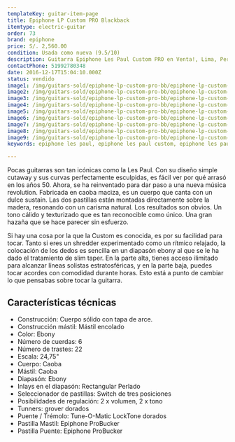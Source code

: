 ```yaml
---
templateKey: guitar-item-page
title: Epiphone LP Custom PRO Blackback
itemtype: electric-guitar
order: 73
brand: epiphone
price: S/. 2,560.00
condition: Usada como nueva (9.5/10)
description: Guitarra Epiphone Les Paul Custom PRO en Venta!, Lima, Peru
contactPhone: 51992780348
date: 2016-12-17T15:04:10.000Z
status: vendido
image1: /img/guitars-sold/epiphone-lp-custom-pro-bb/epiphone-lp-custom-pro-bb-sold-01.jpg
image2: /img/guitars-sold/epiphone-lp-custom-pro-bb/epiphone-lp-custom-pro-bb-sold-02.jpg
image3: /img/guitars-sold/epiphone-lp-custom-pro-bb/epiphone-lp-custom-pro-bb-sold-03.jpg
image4: /img/guitars-sold/epiphone-lp-custom-pro-bb/epiphone-lp-custom-pro-bb-sold-04.jpg
image5: /img/guitars-sold/epiphone-lp-custom-pro-bb/epiphone-lp-custom-pro-bb-sold-05.jpg
image6: /img/guitars-sold/epiphone-lp-custom-pro-bb/epiphone-lp-custom-pro-bb-sold-06.jpg
image7: /img/guitars-sold/epiphone-lp-custom-pro-bb/epiphone-lp-custom-pro-bb-sold-07.jpg
image8: /img/guitars-sold/epiphone-lp-custom-pro-bb/epiphone-lp-custom-pro-bb-sold-08.jpg
image9: /img/guitars-sold/epiphone-lp-custom-pro-bb/epiphone-lp-custom-pro-bb-sold-09.jpg
keywords: epiphone les paul, epiphone les paul custom, epiphone les paul custom pro

---
```


Pocas guitarras son tan icónicas como la Les Paul. Con su diseño simple cutaway y sus curvas perfectamente esculpidas, es fácil ver por qué arrasó en los años 50. Ahora, se ha reinventado para dar paso a una nueva música revolution. Fabricada en caoba maciza, es un cuerpo que canta con un dulce sustain. Las dos pastillas están montadas directamente sobre la madera, resonando con un carisma natural. Los resultados son obvios. Un tono cálido y texturizado que es tan reconocible como único. Una gran hazaña que se hace parecer sin esfuerzo.

Si hay una cosa por la que la Custom es conocida, es por su facilidad para tocar. Tanto si eres un shredder experimentado como un rítmico relajado, la colocación de los dedos es sencilla en un diapasón ebony al que se le ha dado el tratamiento de slim taper. En la parte alta, tienes acceso ilimitado para alcanzar líneas solistas estratosféricas, y en la parte baja, puedes tocar acordes con comodidad durante horas. Esto está a punto de cambiar lo que pensabas sobre tocar la guitarra.

## Características técnicas

* Construcción: Cuerpo sólido con tapa de arce.
* Construcción mástil: Mástil encolado
* Color: Ebony
* Número de cuerdas: 6
* Número de trastes: 22
* Escala: 24,75"
* Cuerpo: Caoba
* Mástil: Caoba
* Diapasón: Ebony
* Inlays en el diapasón: Rectangular Perlado
* Seleccionador de pastillas: Switch de tres posiciones
* Posibilidades de regulación: 2 x volumen, 2 x tono
* Tunners: grover dorados
* Puente / Trémolo: Tune-O-Matic LockTone dorados
* Pastilla Mastil: Epiphone ProBucker
* Pastilla Puente: Epiphone ProBucker